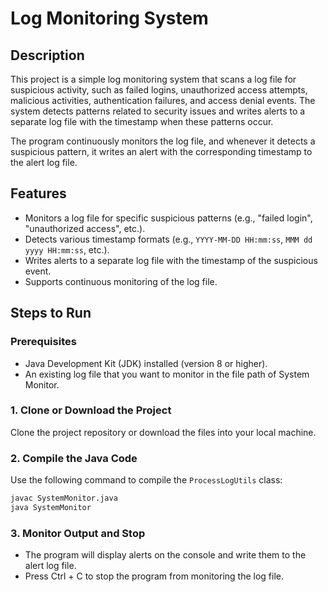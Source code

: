 # Log Monitoring System

## Description

This project is a simple log monitoring system that scans a log file for suspicious activity, such as failed logins, unauthorized access attempts, malicious activities, authentication failures, and access denial events. The system detects patterns related to security issues and writes alerts to a separate log file with the timestamp when these patterns occur.

The program continuously monitors the log file, and whenever it detects a suspicious pattern, it writes an alert with the corresponding timestamp to the alert log file.

## Features

- Monitors a log file for specific suspicious patterns (e.g., "failed login", "unauthorized access", etc.).
- Detects various timestamp formats (e.g., `YYYY-MM-DD HH:mm:ss`, `MMM dd yyyy HH:mm:ss`, etc.).
- Writes alerts to a separate log file with the timestamp of the suspicious event.
- Supports continuous monitoring of the log file.

## Steps to Run

### Prerequisites

- Java Development Kit (JDK) installed (version 8 or higher).
- An existing log file that you want to monitor in the file path of System Monitor.

### 1. Clone or Download the Project

Clone the project repository or download the files into your local machine.

### 2. Compile the Java Code

Use the following command to compile the `ProcessLogUtils` class:

```bash
javac SystemMonitor.java
java SystemMonitor
```

### 3. Monitor Output and Stop

- The program will display alerts on the console and write them to the alert log file.
- Press Ctrl + C to stop the program from monitoring the log file.
